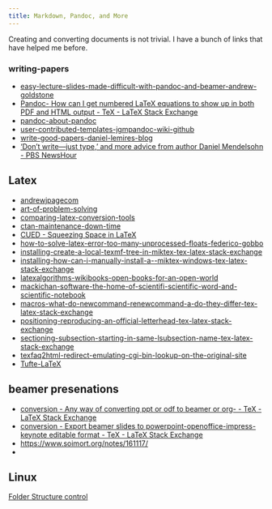 ```yaml
---
title: Markdown, Pandoc, and More
---
```


Creating and converting documents is not trivial.  I have a bunch of links that have helped me before.

<!--more-->


### writing-papers

* [easy-lecture-slides-made-difficult-with-pandoc-and-beamer-andrew-goldstone](https://andrewgoldstone.com/blog/2014/12/24/slides/)
* [Pandoc- How can I get numbered LaTeX equations to show up in both PDF and HTML output - TeX - LaTeX Stack Exchange](https://tex.stackexchange.com/questions/111868/pandoc-how-can-i-get-numbered-latex-equations-to-show-up-in-both-pdf-and-html-o)
* [pandoc-about-pandoc](https://pandoc.org/)
* [user-contributed-templates-jgmpandoc-wiki-github](https://github.com/jgm/pandoc/wiki/User-contributed-templates)
* [write-good-papers-daniel-lemires-blog](https://lemire.me/blog/rules-to-write-a-good-research-paper/)
* [‘Don’t write—just type,’ and more advice from author Daniel Mendelsohn - PBS NewsHour](https://www.pbs.org/newshour/arts/dont-write-just-type-and-more-advice-from-author-daniel-mendelsohn)

## Latex

* [andrewjpagecom](http://ww25.andrewjpage.com/index.php?/archives/43-Multirow-and-multicolumn-spanning-with-latex-tables.html&subid1=20210620-0926-3353-aadf-8cddb23d57af)
* [art-of-problem-solving](https://artofproblemsolving.com/wiki/index.php/LaTeX:Layout)
* [comparing-latex-conversion-tools](https://peterwittek.com/comparing-latex-conversion-tools.html)
* [ctan-maintenance-down-time](https://www.ctan.org/pkg/excel2latex?lang=en)
* [CUED - Squeezing Space in LaTeX](http://www-h.eng.cam.ac.uk/help/tpl/textprocessing/squeeze.html)
* [how-to-solve-latex-error-too-many-unprocessed-floats-federico-gobbo](https://federicogobbo.wordpress.com/2011/02/24/how-to-solve-latex-errortoo-many-floats/)
* [installing-create-a-local-texmf-tree-in-miktex-tex-latex-stack-exchange](https://tex.stackexchange.com/questions/69483/create-a-local-texmf-tree-in-miktex)
* [installing-how-can-i-manually-install-a--miktex-windows-tex-latex-stack-exchange](https://tex.stackexchange.com/questions/2063/how-can-i-manually-install-a-package-on-miktex-windows)
* [latexalgorithms-wikibooks-open-books-for-an-open-world](https://en.wikibooks.org/wiki/LaTeX/Algorithms)
* [mackichan-software-the-home-of-scientifi-scientific-word-and-scientific-notebook](http://www.mackichan.com/index.html?techtalk/356.htm~mainFrame)
* [macros-what-do-newcommand-renewcommand-a-do-they-differ-tex-latex-stack-exchange](https://tex.stackexchange.com/questions/36175/what-do-newcommand-renewcommand-and-providecommand-do-and-how-do-they-differ)
* [positioning-reproducing-an-official-letterhead-tex-latex-stack-exchange](https://tex.stackexchange.com/questions/59932/reproducing-an-official-letterhead)
* [sectioning-subsection-starting-in-same-lsubsection-name-tex-latex-stack-exchange](https://tex.stackexchange.com/questions/164333/subsection-starting-in-same-line-as-subsection-name)
* [texfaq2html-redirect-emulating-cgi-bin-lookup-on-the-original-site](https://texfaq.org/cgi-bin/texfaq2html?label=floats)
* [Tufte-LaTeX](https://tufte-latex.github.io/tufte-latex/)


## beamer presenations

* [conversion - Any way of converting ppt or odf to beamer or org- - TeX - LaTeX Stack Exchange](https://tex.stackexchange.com/questions/66007/any-way-of-converting-ppt-or-odf-to-beamer-or-org)
* [conversion - Export beamer slides to powerpoint-openoffice-impress-keynote editable format - TeX - LaTeX Stack Exchange](https://tex.stackexchange.com/questions/21986/export-beamer-slides-to-powerpoint-openoffice-impress-keynote-editable-format)
* <https://www.soimort.org/notes/161117/>
* 

## Linux

[Folder Structure control](https://web.physics.wustl.edu/alford/tex/tex_paths.html)
